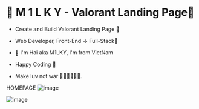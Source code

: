 # 💎 M 1 L K Y - Valorant Landing Page💎

- Create and Build Valorant Landing Page 🚀
- Web Developer, Front-End -> Full-Stack🥇

- 💎 I'm Hai aka M1LKY, I'm from VietNam
- Happy Coding 🥰
- Make luv not war 💖💛🧡💚💙💜.

HOMEPAGE
![image](https://user-images.githubusercontent.com/58142935/236306941-81f7064e-9780-4194-8d61-e6ed02ee19da.png)

![image](https://user-images.githubusercontent.com/58142935/236307717-05dbea0e-de24-48e8-a5cc-d9c668242d73.png)

